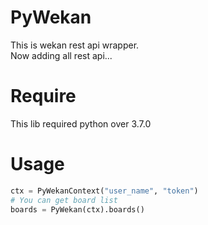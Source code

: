 # PyWekan

This is wekan rest api wrapper.  
Now adding all rest api...

# Require
This lib required python over 3.7.0

# Usage
```python
ctx = PyWekanContext("user_name", "token")
# You can get board list
boards = PyWekan(ctx).boards()
```

